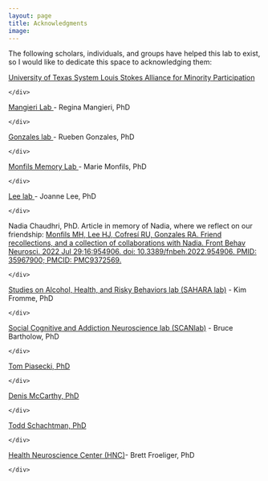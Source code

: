 ```yaml
---
layout: page
title: Acknowledgments
image: 
---
```



<div class="features">
		

The following scholars, individuals, and groups have helped this lab to exist, so I would like to dedicate this space to acknowledging them:



<article>
		<span class="icon fa-diamond"></span>
			<div class="content">

<a href="https://www.utep.edu/engineering/lsamp/" target="_blank" rel="noopener noreferrer">  University of Texas System Louis Stokes Alliance for Minority Participation</a>

    </div>
</article>



<article>
		<span class="icon fa-paper-plane"></span>
			<div class="content">		


<a href="https://pharmacy.utexas.edu/directory/regina-mangieri" target="_blank" rel="noopener noreferrer"> Mangieri Lab </a>- Regina Mangieri, PhD 


    </div>
</article>




<article>
		<span class="icon fa-rocket"></span>
			<div class="content">		


<a href="https://pharmacy.utexas.edu/directory/rueben-gonzales" target="_blank" rel="noopener noreferrer"> Gonzales lab </a>- Rueben Gonzales, PhD 


    </div>
</article>




<article>
		<span class="icon fa-signal"></span>
			<div class="content">		
			
<a href="https://labs.la.utexas.edu/monfils/" target="_blank" rel="noopener noreferrer"> Monfils Memory Lab </a>- Marie Monfils, PhD
			
			
    </div>
</article>




<article>
		<span class="icon fa-diamond"></span>
			<div class="content">		

<a href="https://labs.la.utexas.edu/lee/" target="_blank" rel="noopener noreferrer"> Lee lab </a>- Joanne Lee, PhD


    </div>
</article>



<article>
		<span class="icon fa-paper-plane"></span>
			<div class="content">		

Nadia Chaudhri, PhD. Article in memory of Nadia, where we reflect on our friendship: <a href="https://www.ncbi.nlm.nih.gov/pmc/articles/PMC9372569/" target="_blank" rel="noopener noreferrer"> Monfils MH, Lee HJ, Cofresí RU, Gonzales RA. Friend recollections, and a collection of collaborations with Nadia. Front Behav Neurosci. 2022 Jul 29;16:954906. doi: 10.3389/fnbeh.2022.954906. PMID: 35967900; PMCID: PMC9372569.</a>


    </div>
</article>




<article>
		<span class="icon fa-signal"></span>
			<div class="content">		

<a href="https://labs.la.utexas.edu/sahara/" target="_blank" rel="noopener noreferrer">  Studies on Alcohol, Health, and Risky Behaviors lab (SAHARA lab)</a> - Kim Fromme, PhD


    </div>
</article>




<article>
		<span class="icon fa-diamond"></span>
			<div class="content">		

<a href="https://www.scanlab.page/" target="_blank" rel="noopener noreferrer">  Social Cognitive and Addiction Neuroscience lab (SCANlab)</a> - Bruce Bartholow, PhD


    </div>
</article>




<article>
		<span class="icon fa-paper-plane"></span>
			<div class="content">		

<a href="https://ctri.wisc.edu/researchers/research-staff/thomas-piasecki-phd/" target="_blank" rel="noopener noreferrer">  Tom Piasecki, PhD</a>


    </div>
</article>





<article>
		<span class="icon fa-rocket"></span>
			<div class="content">		

<a href="https://psychology.missouri.edu/people/mccarthy" target="_blank" rel="noopener noreferrer"> Denis McCarthy, PhD</a>



    </div>
</article>





<article>
		<span class="icon fa-signal"></span>
			<div class="content">		

<a href="https://psychology.missouri.edu/people/schachtman" target="_blank" rel="noopener noreferrer"> Todd Schachtman, PhD</a>



    </div>
</article>





<article>
		<span class="icon fa-diamond"></span>
			<div class="content">		
			
<a href="https://www.healthneurosciencecenter.com/" target="_blank" rel="noopener noreferrer"> Health Neuroscience Center (HNC)</a>- Brett Froeliger, PhD



    </div>
</article>


</div>
